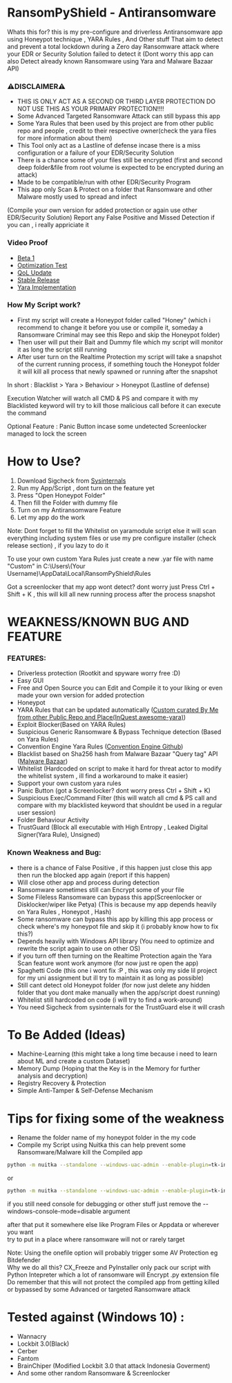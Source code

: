 # RansomPyShield - Antiransomware
Whats this for? this is my pre-configure and driverless Antiransomware app using Honeypot technique , YARA Rules , And Other stuff 
That aim to detect and prevent a total lockdown during a Zero day Ransomware attack where your EDR or Security Solution failed to detect it
(Dont worry this app can also Detect already known Ransomware using Yara and Malware Bazaar API)

### ⚠️DISCLAIMER⚠️
* THIS IS ONLY ACT AS A SECOND OR THIRD LAYER PROTECTION DO NOT USE THIS AS YOUR PRIMARY PROTECTION!!!!
* Some Advanced Targeted Ransomware Attack can still bypass this app
* Some Yara Rules that been used by this project are from other public repo and people , credit to their respective owner(check the yara files for more information about them)
* This Tool only act as a Lastline of defense incase there is a miss configuration or a failure of your EDR/Security Solution
* There is a chance some of your files still be encrypted (first and second deep folder&file from root volume is expected to be encrypted during an attack)
* Made to be compatible/run with other EDR/Security Program
* This app only Scan & Protect on a folder that Ransomware and other Malware mostly used to spread and infect

(Compile your own version for added protection or again use other EDR/Security Solution)
Report any False Positive and Missed Detection if you can , i really appriciate it

### Video Proof
* <a href="https://www.youtube.com/watch?v=9rO8qLU-3vE">Beta 1</a>
* <a href="https://www.youtube.com/watch?v=Gk2ERkQ_MAs">Optimization Test</a>
* <a href="https://www.youtube.com/watch?v=WKGnyCcJn8c">QoL Update</a>
* <a href="https://www.youtube.com/watch?v=RsOikfXwLHg">Stable Release</a>
* <a href="https://www.youtube.com/watch?v=rz8vNeoxVVE">Yara Implementation</a>

### How My Script work?
* First my script will create a Honeypot folder called "Honey" (which i recommend to change it before you use or compile it, someday a Ransomware Criminal may see this Repo and skip the Honeypot folder) 
* Then user will put their Bait and Dummy file which my script will monitor it as long the script still running 
* After user turn on the Realtime Protection my script will take a snapshot of the current running process, if something touch the Honeypot folder it will kill all process that newly spawned or running after the snapshot

In short : Blacklist > Yara > Behaviour > Honeypot (Lastline of defense)

Execution Watcher will watch all CMD & PS and compare it with my Blacklisted keyword will try to kill those malicious call before it can execute the command

Optional Feature : Panic Button incase some undetected Screenlocker managed to lock the screen

# How to Use?
1. Download Sigcheck from <a href="https://learn.microsoft.com/id-id/sysinternals/downloads/sigcheck">Sysinternals</a>
2. Run my App/Script , dont turn on the feature yet
3. Press "Open Honeypot Folder"
4. Then fill the Folder with dummy file
5. Turn on my Antiransomware Feature
6. Let my app do the work

Note:
Dont forget to fill the Whitelist on yaramodule script else it will scan everything including system files
or use my pre configure installer (check release section) , if you lazy to do it

To use your own custom Yara Rules just create a new .yar file with name "Custom" in C:\Users\\(Your Username)\AppData\Local\RansomPyShield\Rules

Got a screenlocker that my app wont detect? dont worry just Press Ctrl + Shift + K , this will kill all new running process after the process snapshot

# WEAKNESS/KNOWN BUG AND FEATURE
### FEATURES:
* Driverless protection (Rootkit and spyware worry free :D)
* Easy GUI
* Free and Open Source you can Edit and Compile it to your liking or even made your own version for added protection
* Honeypot
* YARA Rules that can be updated automatically (<a href="https://github.com/InQuest/awesome-yara">Custom curated By Me from other Public Repo and Place(InQuest awesome-yara)</a>)
* Exploit Blocker(Based on YARA Rules)
* Suspicious Generic Ransomware & Bypass Technique detection (Based on Yara Rules)
* Convention Engine Yara Rules (<a href="https://github.com/stvemillertime/ConventionEngine/tree/master">Convention Engine Github</a>)
* Blacklist based on Sha256 hash from Malware Bazaar "Query tag" API (<a href="https://bazaar.abuse.ch/">Malware Bazaar</a>)
* Whitelist (Hardcoded on script to make it hard for threat actor to modify the whitelist system , ill find a workaround to make it easier)
* Support your own custom yara rules
* Panic Button (got a Screenlocker? dont worry press Ctrl + Shift + K)
* Suspicious Exec/Command Filter (this will watch all cmd & PS call and compare with my blacklisted keyword that shouldnt be used in a regular user session)
* Folder Behaviour Activity
* TrustGuard (Block all executable with High Entropy , Leaked Digital Signer(Yara Rule), Unsigned)

### Known Weakness and Bug:
* there is a chance of False Positive , if this happen just close this app then run the blocked app again (report if this happen)
* Will close other app and process during detection
* Ransomware sometimes still can Encrypt some of your file
* Some Fileless Ransomware can bypass this app(Screenlocker or Disklocker/wiper like Petya) (This is because my app depends heavily on Yara Rules , Honeypot , Hash)
* Some ransomware can bypass this app by killing this app process or check where's my honeypot file and skip it (i probably know how to fix this?)
* Depends heavily with Windows API library (You need to optimize and rewrite the script again to use on other OS)
* if you turn off then turning on the Realtime Protection again the Yara Scan feature wont work anymore (for now just re open the app)
* Spaghetti Code (this one i wont fix :P , this was only my side lil project for my uni assignment but ill try to maintain it as long as possible)
* Still cant detect old Honeypot folder (for now just delete any hidden folder that you dont make manually when the app/script doest running)
* Whitelist still hardcoded on code (i will try to find a work-around)
* You need Sigcheck from sysinternals for the TrustGuard else it will crash

# To Be Added (Ideas)
* Machine-Learning (this might take a long time because i need to learn about ML and create a custom Dataset)
* Memory Dump (Hoping that the Key is in the Memory for further analysis and decryption)
* Registry Recovery & Protection
* Simple Anti-Tamper & Self-Defense Mechanism

# Tips for fixing some of the weakness
* Rename the folder name of my honeypot folder in the my code
* Compile my Script using Nuitka this can help prevent some Ransomware/Malware kill the Compiled app
```bash
python -m nuitka --standalone --windows-uac-admin --enable-plugin=tk-inter --remove-output --windows-console-mode=disable  RansomPyShield.py
```
or 
```bash
python -m nuitka --standalone --windows-uac-admin --enable-plugin=tk-inter --remove-output --windows-console-mode=disable  RansomPyShield.py
```
if you still need console for debugging or other stuff just remove the --windows-console-mode=disable argument

after that put it somewhere else like Program Files or Appdata or wherever you want \
try to put in a place where ransomware will not or rarely target 

Note: Using the onefile option will probably trigger some AV Protection eg Bitdefender \
Why we do all this? CX_Freeze and PyInstaller only pack our script with Python Intepreter which a lot of ransomware will Encrypt .py extension file \
Do remember that this will not protect the compiled app from getting killed or bypassed by some Advanced or targeted Ransomware attack

# Tested against (Windows 10) :
* Wannacry
* Lockbit 3.0(Black)
* Cerber
* Fantom
* BrainChiper (Modified Lockbit 3.0 that attack Indonesia Goverment)
* And some other random Ransomware & Screenlocker
